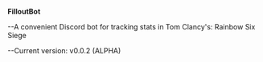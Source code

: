 ****FilloutBot****

--A convenient Discord bot for tracking stats in Tom Clancy's: Rainbow Six Siege


--Current version: v0.0.2 (ALPHA) 
